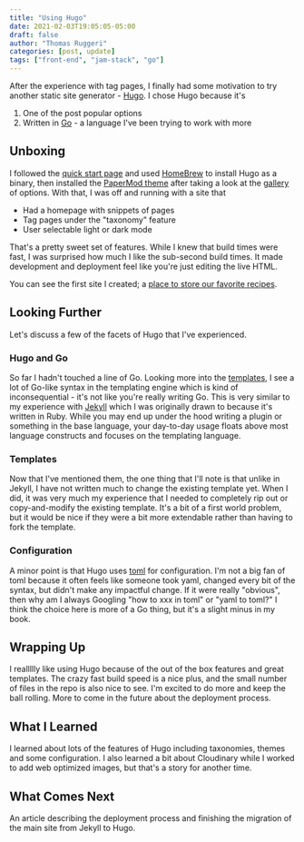 ```yaml
---
title: "Using Hugo"
date: 2021-02-03T19:05:05-05:00
draft: false
author: "Thomas Ruggeri"
categories: [post, update]
tags: ["front-end", "jam-stack", "go"]
---
```


After the experience with tag pages, I finally had some motivation to try another
static site generator - [Hugo](https://gohugo.io/). I chose Hugo because it's

1. One of the post popular options
1. Written in [Go](https://golang.org/) - a language I've been trying to work with more

## Unboxing

I followed the [quick start page](https://gohugo.io/getting-started/quick-start/) and used
[HomeBrew](https://brew.sh/) to install Hugo as a binary, then installed the
[PaperMod theme](https://themes.gohugo.io/hugo-papermod/) after taking a look at the
[gallery](https://themes.gohugo.io/) of options. With that, I was off and running with a site that

* Had a homepage with snippets of pages
* Tag pages under the "taxonomy" feature
* User selectable light or dark mode

That's a pretty sweet set of features. While I knew that build times were fast, I was surprised
how much I like the sub-second build times. It made development and deployment feel like you're
just editing the live HTML.

You can see the first site I created; a
[place to store our favorite recipes](https://recipe-book.truggeri.com).

## Looking Further

Let's discuss a few of the facets of Hugo that I've experienced.

### Hugo and Go

So far I hadn't touched a line of Go. Looking more into the
[templates](https://gohugo.io/templates/introduction/), I see a lot of Go-like syntax
in the templating engine which is kind of inconsequential - it's not like you're really writing Go.
This is very similar to my experience with [Jekyll](https://jekyllrb.com/) which I was originally
drawn to because it's written in Ruby. While you may end up under the hood writing a plugin or
something in the base language, your day-to-day usage floats above most language constructs and
focuses on the templating language.

### Templates

Now that I've mentioned them, the one thing that I'll note is that unlike in Jekyll, I have not written
much to change the existing template yet. When I did, it was very much my experience that I needed to
completely rip out or copy-and-modify the existing template. It's a bit of a first world problem,
but it would be nice if they were a bit more extendable rather than having to fork the template.

### Configuration

A minor point is that Hugo uses [toml](https://github.com/toml-lang/toml) for configuration.
I'm not a big fan of toml because it often feels like someone took yaml,
changed every bit of the syntax, but didn't make any impactful change. If it were really "obvious",
then why am I always Googling "how to xxx in toml" or "yaml to toml?"
I think the choice here is more of a Go thing, but it's a slight minus in my book.

## Wrapping Up

I reallllly like using Hugo because of the out of the box features and great templates.
The crazy fast build speed is a nice plus, and the small number of files in the repo is also
nice to see. I'm excited to do more and keep the ball rolling. More to come in the future
about the deployment process.

## What I Learned

I learned about lots of the features of Hugo including taxonomies, themes and some configuration.
I also learned a bit about Cloudinary while I worked to add web optimized images, but that's a
story for another time.

## What Comes Next

An article describing the deployment process and finishing the migration of the main site from
Jekyll to Hugo.
